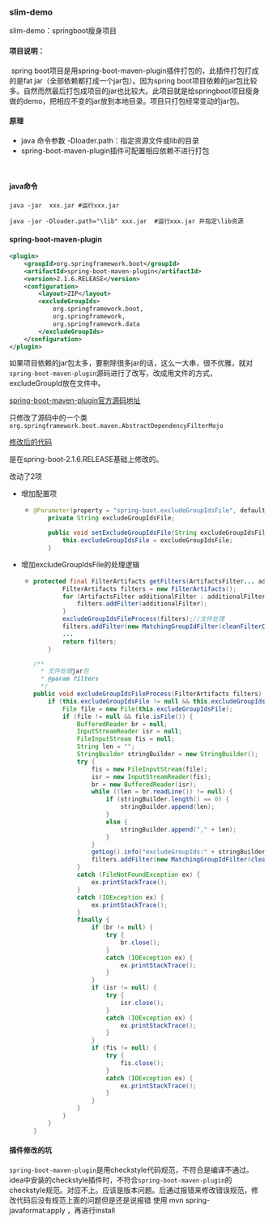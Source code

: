 ### slim-demo

slim-demo：springboot瘦身项目

#### 项目说明：

​		spring boot项目是用spring-boot-maven-plugin插件打包的，此插件打包打成的是fat jar（全部依赖都打成一个jar包）。因为spring boot项目依赖的jar包比较多。自然而然最后打包成项目的jar也比较大。此项目就是给springboot项目瘦身做的demo，把相应不变的jar放到本地目录。项目只打包经常变动的jar包。

#### 原理

- java  命令参数  -Dloader.path：指定资源文件或lib的目录
- spring-boot-maven-plugin插件可配置相应依赖不进行打包

​		

#### java命令

```shell
java -jar  xxx.jar #运行xxx.jar
```

```shell
java -jar -Dloader.path="\lib" xxx.jar  #运行xxx.jar 并指定\lib资源
```

#### spring-boot-maven-plugin

```xml
<plugin>
    <groupId>org.springframework.boot</groupId>
    <artifactId>spring-boot-maven-plugin</artifactId>
    <version>2.1.6.RELEASE</version>
    <configuration>
        <layout>ZIP</layout>
        <excludeGroupIds>
            org.springframework.boot,
            org.springframework,
            org.springframework.data
        </excludeGroupIds>
    </configuration>
</plugin>
```

如果项目依赖的jar包太多，要剔除很多jar的话，这么一大串，很不优雅，就对`spring-boot-maven-plugin`源码进行了改写，改成用文件的方式，excludeGroupId放在文件中。

[spring-boot-maven-plugin官方源码地址](https://github.com/spring-projects/spring-boot/tree/master/spring-boot-project/spring-boot-tools/spring-boot-maven-plugin)

只修改了源码中的一个类`org.springframework.boot.maven.AbstractDependencyFilterMojo`

[修改后的代码](https://github.com/zequs/learn/blob/master/spring-boot-demo/spring-boot-2.1.6.RELEASE/spring-boot-project/spring-boot-tools/spring-boot-maven-plugin/src/main/java/org/springframework/boot/maven/AbstractDependencyFilterMojo.java)

是在spring-boot-2.1.6.RELEASE基础上修改的。

改动了2项

- 增加配置项

  - ```java
    @Parameter(property = "spring-boot.excludeGroupIdsFile", defaultValue = "")
    	private String excludeGroupIdsFile;
    
    	public void setExcludeGroupIdsFile(String excludeGroupIdsFile) {
    		this.excludeGroupIdsFile = excludeGroupIdsFile;
    	}
    ```

- 增加excludeGroupIdsFile的处理逻辑

  - ```java
    protected final FilterArtifacts getFilters(ArtifactsFilter... additionalFilters) {
    		FilterArtifacts filters = new FilterArtifacts();
    		for (ArtifactsFilter additionalFilter : additionalFilters) {
    			filters.addFilter(additionalFilter);
    		}
    		excludeGroupIdsFileProcess(filters);//文件处理
    		filters.addFilter(new MatchingGroupIdFilter(cleanFilterConfig(this.excludeGroupIds)));
    		...
    		return filters;
    	}
    
    /**
      * 文件处理jar包
      * @param filters
      */
    public void excludeGroupIdsFileProcess(FilterArtifacts filters) {
        if (this.excludeGroupIdsFile != null && this.excludeGroupIdsFile.length() != 0) {
            File file = new File(this.excludeGroupIdsFile);
            if (file != null && file.isFile()) {
                BufferedReader br = null;
                InputStreamReader isr = null;
                FileInputStream fis = null;
                String len = "";
                StringBuilder stringBuilder = new StringBuilder();
                try {
                    fis = new FileInputStream(file);
                    isr = new InputStreamReader(fis);
                    br = new BufferedReader(isr);
                    while ((len = br.readLine()) != null) {
                        if (stringBuilder.length() == 0) {
                            stringBuilder.append(len);
                        }
                        else {
                            stringBuilder.append("," + len);
                        }
                    }
                    getLog().info("excludeGroupIds:" + stringBuilder.toString());
                    filters.addFilter(new MatchingGroupIdFilter(cleanFilterConfig(stringBuilder.toString())));
                }
                catch (FileNotFoundException ex) {
                    ex.printStackTrace();
                }
                catch (IOException ex) {
                    ex.printStackTrace();
                }
                finally {
                    if (br != null) {
                        try {
                            br.close();
                        }
                        catch (IOException ex) {
                            ex.printStackTrace();
                        }
                    }
                    if (isr != null) {
                        try {
                            isr.close();
                        }
                        catch (IOException ex) {
                            ex.printStackTrace();
                        }
                    }
                    if (fis != null) {
                        try {
                            fis.close();
                        }
                        catch (IOException ex) {
                            ex.printStackTrace();
                        }
                    }
                }
            }
        }
    }
    ```

#### 插件修改的坑

​		`spring-boot-maven-plugin`是用checkstyle代码规范，不符合是编译不通过。idea中安装的checkstyle插件时，不符合`spring-boot-maven-plugin`的checkstyle规范。对应不上。应该是版本问题。后通过报错来修改错误规范，修改代码后没有规范上面的问题但是还是说报错 使用 mvn spring-javaformat:apply ，再进行install




